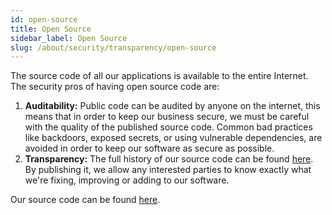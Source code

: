 ```yaml
---
id: open-source
title: Open Source
sidebar_label: Open Source
slug: /about/security/transparency/open-source
---
```


The source code of all our applications
is available to the entire Internet.
The security pros of having open source code are:

1. **Auditability:** Public code can be audited by anyone on the internet,
  this means that in order to keep our business secure,
  we must be careful with the quality of the published source code.
  Common bad practices like backdoors,
  exposed secrets,
  or using vulnerable dependencies,
  are avoided in order to keep
  our software as secure as possible.
2. **Transparency:** The full history of our source code can be found
   [here](https://gitlab.com/fluidattacks/product/-/commits/master).
   By publishing it,
   we allow any interested parties
   to know exactly what we're fixing,
   improving or adding to our software.

Our source code can be found
[here](https://gitlab.com/fluidattacks).
